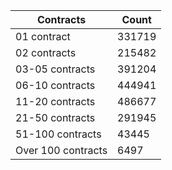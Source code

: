 | Contracts          | Count   |
|--------------------|---------|
| 01 contract | 331719 |
| 02 contracts | 215482 |
| 03-05 contracts | 391204 |
| 06-10 contracts | 444941 |
| 11-20 contracts | 486677 |
| 21-50 contracts | 291945 |
| 51-100 contracts | 43445 |
| Over 100 contracts | 6497 |
